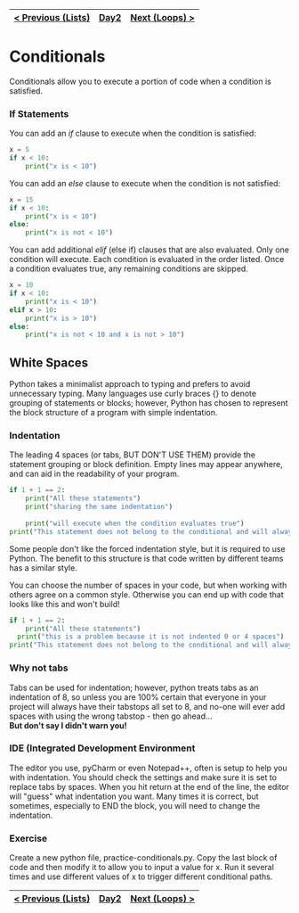 |[< Previous (Lists)](Lists.md) | [Day2](../README.md)| [Next (Loops) >](Loops.md) |
|----|----|----|
# Conditionals

Conditionals allow you to execute a portion of code when a condition is satisfied.

### If Statements
You can add an *if* clause to execute when the condition is satisfied:

```python
x = 5
if x < 10:
    print("x is < 10")
```

You can add an *else* clause to execute when the condition is not satisfied:

```python
x = 15
if x < 10:
    print("x is < 10")
else:
    print("x is not < 10")
```

You can add additional *elif* (else if) clauses that are also evaluated. Only one condition 
will execute. Each condition is evaluated in the order listed. Once a condition evaluates
true, any remaining conditions are skipped.

```python
x = 10
if x < 10:
    print("x is < 10")
elif x > 10:
    print("x is > 10") 
else:
    print("x is not < 10 and x is not > 10")
```

## White Spaces

Python takes a minimalist approach to typing and prefers to avoid unnecessary typing.
Many languages use curly braces {} to denote grouping of statements or blocks;
however, Python has chosen to represent the block structure of a program with simple indentation.

### Indentation

The leading 4 spaces (or tabs, BUT DON'T USE THEM) provide the statement grouping or block definition.
Empty lines may appear anywhere, and can aid in the readability of your program. 

```python
if 1 + 1 == 2:
    print("All these statements")
    print("sharing the same indentation")
    
    print("will execute when the condition evaluates true")
print("This statement does not belong to the conditional and will always execute")
```

Some people don't like the forced indentation style, but it is required to use Python.
The benefit to this structure is that code written by different teams has a similar style.

You can choose the number of spaces in your code, but when working with others agree on a common style. Otherwise you can end up with code that looks like this and won't build!

```python
if 1 + 1 == 2:
    print("All these statements")
  print("this is a problem because it is not indented 0 or 4 spaces")
print("This statement does not belong to the conditional and will always execute")
```

### Why not tabs

Tabs can be used for indentation; however, python treats tabs as an indentation of 8, so unless you
are 100% certain that everyone in your project will always have their tabstops all set to 8, and 
no-one will ever add spaces with using the wrong tabstop - then go ahead...  
__But don't say I didn't warn you!__

### IDE (Integrated Development Environment

The editor you use, pyCharm or even Notepad++, often is setup to help you with indentation. You should check the settings and make sure it is set to replace tabs by spaces. When you hit return at the end of the line, the editor will "guess" what indentation you want. Many times it is correct, but sometimes, especially to END the block, you will need to change the indentation.

### Exercise

Create a new python file, practice-conditionals.py. Copy the last block of code and then modify it to allow you to input a value for x. Run it several times and use different values of x to trigger different conditional paths.


|[< Previous (Lists)](Lists.md) | [Day2](../README.md)| [Next (Loops) >](Loops.md) |
|----|----|----|